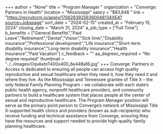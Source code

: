 +++
author = "None"
title = "Program Manager "
organization = "Converge: Partners in Health"
location = "Mississippi"
salary = "$83,648 "
link = "https://recruitcrm.io/apply/17062839256360048134XEA?source=Jobspage"
sort_date = "2024-02-15"
created_at = "February 15, 2024"
closing_date = "March 31, 2024"
a_job_type = ["Full Time"]
b_benefits = ["General Benefits","Paid Leave","Retirement","Dental","Vision","Sick time","Disability insurance","Professional development","Life insurance","Short-term disability insurance","Long-term disability insurance","Health Insurance","Paid Vacation"]
c_feedback = ""
aa_degrees_required = "No degree required"
thumbnail = "../../images/OqvAxtnT400x400_6e448a16.jpg"
+++
Converge: Partners in Access is dedicated to ensuring all people can access high quality reproductive and sexual healthcare when they need it, how they need it and where they live. As the Mississippi and Tennessee grantee of Title X – the only federal Family Planning Program – we collaborate with each state’s public health agency, nonprofit healthcare providers, and community partners to build a healthcare system that places people at the center of sexual and reproductive healthcare. The Program Manager position will serve as the primary point person to Converge’s network of Mississippi Title X-supported health clinics and providers (known as sub-recipients) who receive funding and technical assistance from Converge, ensuring they have the resources and support needed to provide high-quality family planning healthcare.  